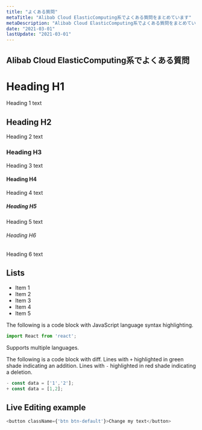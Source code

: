 ```yaml
---
title: "よくある質問"
metaTitle: "Alibab Cloud ElasticComputing系でよくある質問をまとめています"
metaDescription: "Alibab Cloud ElasticComputing系でよくある質問をまとめています"
date: "2021-03-01"
lastUpdate: "2021-03-01"
---
```



## Alibab Cloud ElasticComputing系でよくある質問

# Heading H1
Heading 1 text

## Heading H2
Heading 2 text

### Heading H3
Heading 3 text

#### Heading H4
Heading 4 text

##### Heading H5
Heading 5 text

###### Heading H6
Heading 6 text

## Lists
- Item 1
- Item 2
- Item 3
- Item 4
- Item 5


The following is a code block with JavaScript language syntax highlighting.

```javascript
import React from 'react';
```

Supports multiple languages.

The following is a code block with diff. Lines with `+` highlighted in green shade indicating an addition. Lines with `-` highlighted in red shade indicating a deletion.

```javascript
- const data = ['1','2'];
+ const data = [1,2];
```

## Live Editing example

```javascript react-live=true
<button className={'btn btn-default'}>Change my text</button>
```


